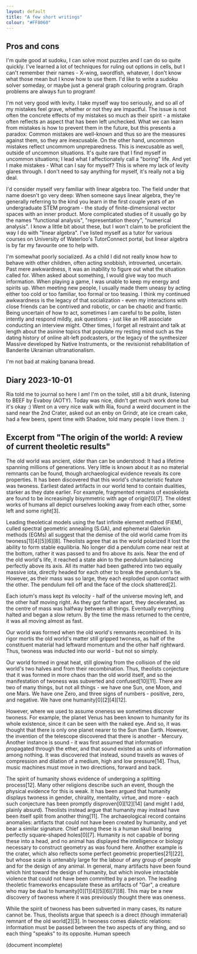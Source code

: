```yaml
---
layout: default
title: "A few short writings"
colour: "#FF8060"
---
```


## Pros and cons

I'm quite good at sudoku, I can solve most puzzles and I can do so quite quickly. I've learned a lot of techniques for ruling out options in cells, but I can't remember their names - X-wing, swordfish, whatever, I don't know what those mean but I know how to use them. I'd like to write a sudoku solver someday, or maybe just a general graph colouring program. Graph problems are always fun to program!

I'm not very good with levity. I take myself way too seriously, and so all of my mistakes feel grave, whether or not they are impactful. The issue is not often the concrete effects of my mistakes so much as their spirit - a mistake often reflects an aspect that has been left unchecked. What we can learn from mistakes is how to prevent them in the future, but this presents a paradox: Common mistakes are well-known and thus so are the measures against them, so they are inexcusable. On the other hand, uncommon mistakes reflect uncommom unpreparedness. This is inexcusable as well, outside of uncommon situations. It's quite rare that I find myself in uncommon situations; I lead what I affectionately call a "boring" life. And yet I make mistakes - What can I say for myself? This is where my lack of levity glares through. I don't need to say anything for myself, it's really not a big deal.

I'd consider myself very familiar with linear algebra too. The field under that name doesn't go very deep: When someone says linear algebra, they're generally referring to the kind you learn in the first couple years of an undergraduate STEM program - the study of finite-dimensional vector spaces with an inner product. More complicated studies of it usually go by the names "functional analysis", "representation theory", "numerical analysis". I know a little bit about these, but I won't claim to be proficient the way I do with "linear algebra". I've listed myself as a tutor for various courses on University of Waterloo's TutorConnect portal, but linear algebra is by far my favourite one to help with.

I'm somewhat poorly socialized. As a child I did not really know how to behave with other children, often acting snobbish, introverted, uncertain. Past mere awkwardness, it was an inability to figure out what the situation called for. When asked about something, I would give way too much information. When playing a game, I was unable to keep my energy and spirits up. When meeting new people, I usually made them uneasy by acting either too cold or too familiar, too formal or too teasing. I think my continued awkwardness is the legacy of that socialization - even my interactions with close friends can be contrived and robotic, or can be chaotic and frantic. Being uncertain of how to act, sometimes I am careful to be polite, listen intently and respond mildly, ask questions - just like an HR associate conducting an interview might. Other times, I forget all restraint and talk at length about the asinine topics that populate my resting mind such as the dating history of online alt-left podcasters, or the legacy of the synthesizer Massive developed by Native Instruments, or the revisionist rehabilitation of Banderite Ukrainian ultranationalism.

I'm not bad at making banana bread.

## Diary 2023-10-01

Ria told me to journal so here I am! I'm on the toilet, still a bit drunk, listening to BEEF by Evaboy (AOTY). Today was nice, didn't get much work done but it's okay :) Went on a very nice walk with Ria, found a weird document in the sand near the 2nd Crater, asked out an enby on Grindr, ate ice cream cake, had a few beers, spent time with Shadow, told many people I love them. :)

## Excerpt from "The origin of the world: A review of current theoletic results"

The old world was ancient, older than can be understood: It had a lifetime spanning millions of generations. Very little is known about it as no material remnants can be found, though archaeological evidence reveals its core properties. It has been discovered that this world's characteristic feature was twoness. Earliest dated artifacts in our world tend to contain dualities, starker as they date earlier. For example, fragmented remains of exoskeleta are found to be increasingly bisymmetric with age of origin\[0\]\[7\]. The oldest works of humans all depict ourselves looking away from each other, some left and some right\[3\].

Leading theoletical models using the fast infinite element method (FIEM), culled spectral geometric annealing (S.GA), and ephemeral Galerkin methods (EGMs) all suggest that the demise of the old world came from its twoness\[1\]\[4\]\[5\]\[6\]\[8\]. Theolists agree that as the world polarized it lost the ability to form stable equilibria. No longer did a pendulum come near rest at the bottom, rather it was passed to and fro above its axis. Near the end of the old world's life, it reached a state akin to the pendulum balancing perfectly above its axis. All its matter had been gathered into two equally massive iota, directly headed for each other to break the pendulum's tie. However, as their mass was so large, they each exploded upon contact with the other. The pendulum fell off and the face of the clock shattered\[2\].

Each iotum's mass kept its velocity - half of the universe moving left, and the other half moving right. As they got farther apart, they decelerated, as the centre of mass was halfway between all things. Eventually everything halted and began a slow return. By the time the mass returned to the centre, it was all moving almost as fast.

Our world was formed when the old world's remnants recombined. In its rigor mortis the old world's matter still gripped twoness, as half of the constituent material had leftward momentum and the other half rightward. Thus, twoness was inducted into our world - but not so simply.

Our world formed in great heat, still glowing from the collision of the old world's two halves and from their recombination. Thus, theolists conjecture that it was formed in more chaos than the old world itself, and so the manifestation of twoness was subverted and confused\[10\]\[11\]. There are two of many things, but not all things - we have one Sun, one Moon, and one Mars. We have one Zero, and three signs of numbers - positive, zero, and negative. We have one humanity\[0\]\[2\]\[4\]\[12\].

However, where we used to assume oneness we sometimes discover twoness. For example, the planet Venus has been known to humanity for its whole existence, since it can be seen with the naked eye. And so, it was thought that there is only one planet nearer to the Sun than Earth. However, the invention of the telescope discovered that there is another - Mercury. Another instance is sound - it was first assumed that information propagated through the ether, and that sound existed as units of information among nothing. It was discovered that instead, sound travels as waves of compression and dilation of a medium, high and low pressure\[14\]. Thus, music machines must move in two directions, forward and back.

The spirit of humanity shows evidence of undergoing a splitting process\[12\]. Many other religions describe such an event, though the physical evidence for this is weak. It has been argued that humanity displays twoness in gender, chirality, mentality, virtue, and more - each such conjecture has been promptly disproven\[0\]\[12\]\[14\] (and might I add, plainly absurd). Theolists instead argue that humanity may instead have been itself split from another thing\[11\]. The archaeological record contains anomalies: artifacts that could not have been created by humanity, and yet bear a similar signature. Chief among these is a human skull bearing perfectly square-shaped holes\[0\]\[7\]. Humanity is not capable of boring these into a head, and no animal has displayed the intelligence or biology necessary to construct geometry as was found here. Another example is the crater, which also reflects some perfect geometric properties\[21\]\[22\], but whose scale is untenably large for the labour of any group of people and for the design of any animal. In general, many artifacts have been found which hint toward the design of humanity, but which involve intractable violence that could not have been committed by a person. The leading theoletic frameworks encapsulate these as artifacts of "Gar", a creature who may be dual to humanity\[0\]\[1\]\[4\]\[5\]\[6\]\[7\]\[8\]. This may be a new discovery of twoness where it was previously thought there was oneness.

While the spirit of twoness has been subverted in many cases, its nature cannot be. Thus, theolists argue that speech is a direct (though immaterial) remnant of the old world\[2\]\[3\]. In twoness comes dialectic relations: information must be passed between the two aspects of any thing, and so each thing "speaks" to its opposite. Human speech

(document incomplete)
